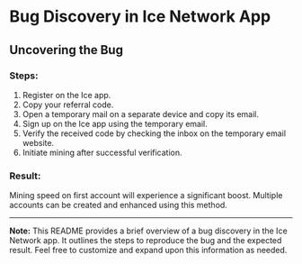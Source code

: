# Bug Discovery in Ice Network App

## Uncovering the Bug

### Steps:
1. Register on the Ice app.
2. Copy your referral code.
3. Open a temporary mail on a separate device and copy its email.
4. Sign up on the Ice app using the temporary email.
5. Verify the received code by checking the inbox on the temporary email website.
6. Initiate mining after successful verification.

### Result:
Mining speed on first account will experience a significant boost. Multiple accounts can be created and enhanced using this method.

---

**Note:** This README provides a brief overview of a bug discovery in the Ice Network app. It outlines the steps to reproduce the bug and the expected result. Feel free to customize and expand upon this information as needed.
